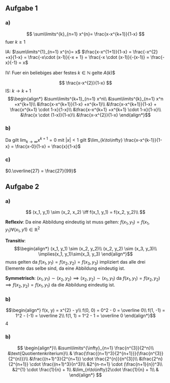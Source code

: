 
## Aufgabe 1

### a)

$$
\sum\limits^{k}_{n=1} x^{n}= \frac{x-x^{k+1}}{1-x}
$$
fuer $k\ge 1$

IA: 
$\sum\limits^{1}_{n=1} x^{n}= x$
$\frac{x-x^{1+1}}{1-x} = \frac{-x^{2} +x}{1-x} =  \frac{-x\cdot (x-1)}{-x + 1} = \frac{-x \cdot (x-1)}{-(x-1)} = \frac{-x}{-1} = x$

IV: Fuer ein beliebiges aber festes $k\in \mathbb N$ gelte $A(k)$$

$$
\frac{x-x^{2}}{1-x}
$$
IS: $k\to k+1$
$$\begin{align*}
&\sum\limits^{k+1}_{n=1} x^n\\
&\sum\limits^{k}_{n=1} x^n +x^{k+1}\\
&\frac{x-x^{k+1}}{1-x} +x^{k+1}\\
&\frac{x-x^{k+1}}{1-x} + \frac{x^{k+1} \cdot 1-x}{1-x}\\
&\frac{x-x^{k+1} +x^{k+1} \cdot 1-x}{1-x}\\
&\frac{x \cdot (1-x)}{1-x}\\
&\frac{x-x^{2}}{1-x}
\end{align*}$$

### b)
Da gilt $\lim_{k\to\infty} x^{k+1} = 0$ mit $|x|< 1$ gilt $\lim_{k\to\infty} \frac{x-x^{k-1}}{1-x} = \frac{x-0}{1-x} = \frac{x}{1-x}$


### c)
 $0.\overline{27} = \frac{27}{99}$


## Aufgabe 2
### a)
$$
(x_1, y_1) \sim (x_2, x_2) \iff f(x_1, y_1) = f(x_2, y_2)\\
$$

__Reflexiv__:
Da eine Abbildung eindeutig ist muss gelten:
$f(x_{1}, y_{1})= f(x_{1}, y_{1}) \forall (x_{1}, y{1}) \in \mathbb R^2$

__Transitiv__:
$$\begin{align*}
(x_1, y_1) \sim (x_2, y_2)\\
(x_2, y_2) \sim (x_3, y_3)\\
\implies(x_1, y_1)\sim(x_3, y_3)
\end{align*}$$
muss gelten da
$f(x_{1}, y_{1}) = f(x_{2}, y_{2}) = f(x_{3}, y_{3})$
impliziert das alle drei Elemente das selbe sind, da eine Abbildung eindeutig ist.

__Symmetrisch__:
$(x_{1}, y_{1}) \sim (x_{2}, y_{2}) \implies (x_{2}, y_{2}) \sim (x_{1}, y_{1})$
da
$f(x_{1}, y_{1}) = f(x_{2}, y_{2}) \implies f(x_{2}, y_{2}) = f(x_{1}, y_{1})$
da die Abbildung eindeutig ist.


### b)
$$\begin{align*}
f(x, y) = x^{2} - y\\
f(0, 0) = 0^2 - 0 = \overline 0\\
f(1, -1) = 1^2 - (-1) = \overline 2\\
f(1, 1) = 1^2 - 1 = \overline 0
\end{align*}$$
4

### b)

$$
\begin{align*}\\
&\sum\limits^{\infty}_{n=1} \frac{n^{3}}{2^n}\\
&\text{Quotientenkriterium}\\
& \frac{\frac{(n+1)^3}{2^{n+1}}}{\frac{n^{3}}{2^{n}}}\\
&\frac{(n+1)^3}{2^{n+1}} \cdot \frac{2^{n}}{n^{3}}\\
&\frac{2^n}{2^{n+1}} \cdot \frac{(n+1)^3}{n^3}\\
&2^{n-n+1} \cdot (\frac{n+1}{n})^3\\
&2^{1} \cdot \frac{1}{n} + 1\\
&\lim_{n\to\infty}2\cdot \frac{1}{n} + 1\\
&
\end{align*}
$$